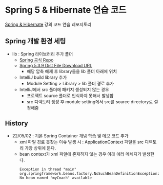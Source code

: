 # Spring 5 & Hibernate 연습 코드

[Spring & Hibernate](https://www.udemy.com/course/spring-hibernate-tutorial/) 강의 코드 연습 레포지토리

## Spring 개발 환경 세팅
- lib : Spring 라이브러리 추가 폴더
  - [Spring 공식 Repo](https://repo.spring.io/ui/repos/tree/General/)
  - [Spring 5.3.9 Dist File Download URL](https://repo.spring.io/artifactory/libs-release/org/springframework/spring/5.3.9/spring-5.3.9-dist.zip)
    - 해당 압축 해제 후 library들을 lib 폴더 아래에 위치
  - IntelliJ build library 추가
    - Module Setting > Library > lib 폴더 경로 추가
  - IntelliJ에서 src 폴더에 패키지 생성되지 않는 경우
    - 프로젝트 source 폴더로 인식하지 못해서 발생함
    - src 디렉토리 생성 후 module setting에서 src를 source directory로 설정해줌

## History
- 22/05/02 : 기본 Spring Container 개념 학습 및 데모 코드 추가
  - xml 파일 경로 못찾는 이슈 발생 시 : ApplicationContext 파일을 src 디렉토리 가장 상위에 둔다.
  - bean context가 xml 파일에 존재하지 않는 경우 아래 에러 메세지가 발생한다.
    ```text
    Exception in thread "main" org.springframework.beans.factory.NoSuchBeanDefinitionException: No bean named 'myCoach' available
    ```
